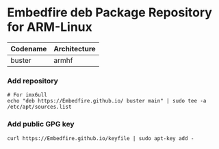 # Embedfire deb Package Repository for ARM-Linux

| Codename | Architecture |
| -------- | ------------ |
| buster   | armhf        |

### Add repository

```
# For imx6ull
echo "deb https://Embedfire.github.io/ buster main" | sudo tee -a /etc/apt/sources.list
```

### Add public GPG key

```
curl https://Embedfire.github.io/keyfile | sudo apt-key add -
```
